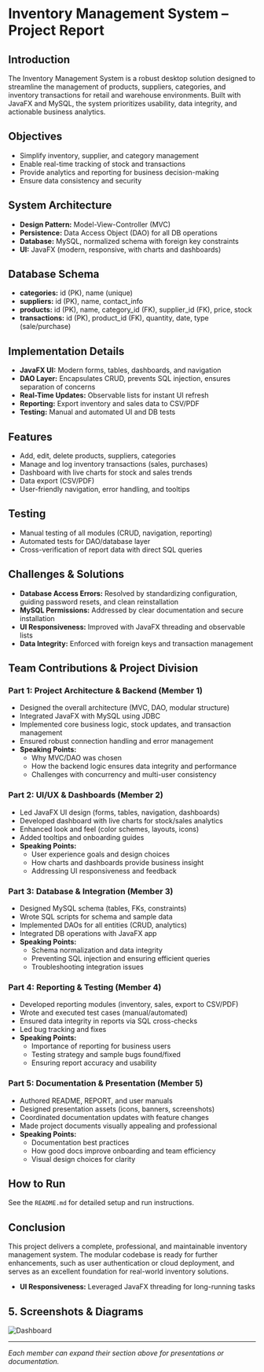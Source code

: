 # Inventory Management System – Project Report

## Introduction
The Inventory Management System is a robust desktop solution designed to streamline the management of products, suppliers, categories, and inventory transactions for retail and warehouse environments. Built with JavaFX and MySQL, the system prioritizes usability, data integrity, and actionable business analytics.

## Objectives
- Simplify inventory, supplier, and category management
- Enable real-time tracking of stock and transactions
- Provide analytics and reporting for business decision-making
- Ensure data consistency and security

## System Architecture
- **Design Pattern:** Model-View-Controller (MVC)
- **Persistence:** Data Access Object (DAO) for all DB operations
- **Database:** MySQL, normalized schema with foreign key constraints
- **UI:** JavaFX (modern, responsive, with charts and dashboards)

## Database Schema
- **categories:** id (PK), name (unique)
- **suppliers:** id (PK), name, contact_info
- **products:** id (PK), name, category_id (FK), supplier_id (FK), price, stock
- **transactions:** id (PK), product_id (FK), quantity, date, type (sale/purchase)

## Implementation Details
- **JavaFX UI:** Modern forms, tables, dashboards, and navigation
- **DAO Layer:** Encapsulates CRUD, prevents SQL injection, ensures separation of concerns
- **Real-Time Updates:** Observable lists for instant UI refresh
- **Reporting:** Export inventory and sales data to CSV/PDF
- **Testing:** Manual and automated UI and DB tests

## Features
- Add, edit, delete products, suppliers, categories
- Manage and log inventory transactions (sales, purchases)
- Dashboard with live charts for stock and sales trends
- Data export (CSV/PDF)
- User-friendly navigation, error handling, and tooltips

## Testing
- Manual testing of all modules (CRUD, navigation, reporting)
- Automated tests for DAO/database layer
- Cross-verification of report data with direct SQL queries

## Challenges & Solutions
- **Database Access Errors:** Resolved by standardizing configuration, guiding password resets, and clean reinstallation
- **MySQL Permissions:** Addressed by clear documentation and secure installation
- **UI Responsiveness:** Improved with JavaFX threading and observable lists
- **Data Integrity:** Enforced with foreign keys and transaction management

## Team Contributions & Project Division

### Part 1: Project Architecture & Backend (Member 1)
- Designed the overall architecture (MVC, DAO, modular structure)
- Integrated JavaFX with MySQL using JDBC
- Implemented core business logic, stock updates, and transaction management
- Ensured robust connection handling and error management
- **Speaking Points:**
  - Why MVC/DAO was chosen
  - How the backend logic ensures data integrity and performance
  - Challenges with concurrency and multi-user consistency

### Part 2: UI/UX & Dashboards (Member 2)
- Led JavaFX UI design (forms, tables, navigation, dashboards)
- Developed dashboard with live charts for stock/sales analytics
- Enhanced look and feel (color schemes, layouts, icons)
- Added tooltips and onboarding guides
- **Speaking Points:**
  - User experience goals and design choices
  - How charts and dashboards provide business insight
  - Addressing UI responsiveness and feedback

### Part 3: Database & Integration (Member 3)
- Designed MySQL schema (tables, FKs, constraints)
- Wrote SQL scripts for schema and sample data
- Implemented DAOs for all entities (CRUD, analytics)
- Integrated DB operations with JavaFX app
- **Speaking Points:**
  - Schema normalization and data integrity
  - Preventing SQL injection and ensuring efficient queries
  - Troubleshooting integration issues

### Part 4: Reporting & Testing (Member 4)
- Developed reporting modules (inventory, sales, export to CSV/PDF)
- Wrote and executed test cases (manual/automated)
- Ensured data integrity in reports via SQL cross-checks
- Led bug tracking and fixes
- **Speaking Points:**
  - Importance of reporting for business users
  - Testing strategy and sample bugs found/fixed
  - Ensuring report accuracy and usability

### Part 5: Documentation & Presentation (Member 5)
- Authored README, REPORT, and user manuals
- Designed presentation assets (icons, banners, screenshots)
- Coordinated documentation updates with feature changes
- Made project documents visually appealing and professional
- **Speaking Points:**
  - Documentation best practices
  - How good docs improve onboarding and team efficiency
  - Visual design choices for clarity

## How to Run
See the `README.md` for detailed setup and run instructions.

## Conclusion
This project delivers a complete, professional, and maintainable inventory management system. The modular codebase is ready for further enhancements, such as user authentication or cloud deployment, and serves as an excellent foundation for real-world inventory solutions.
- **UI Responsiveness:** Leveraged JavaFX threading for long-running tasks

## 5. Screenshots & Diagrams
![Dashboard](assets/dashboard.png)

---

*Each member can expand their section above for presentations or documentation.*
